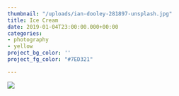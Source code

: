 ```yaml
---
thumbnail: "/uploads/ian-dooley-281897-unsplash.jpg"
title: Ice Cream
date: 2019-01-04T23:00:00.000+00:00
categories:
- photography
- yellow
project_bg_color: ''
project_fg_color: "#7ED321"

---
```

![](/uploads/ian-dooley-281897-unsplash.jpg)